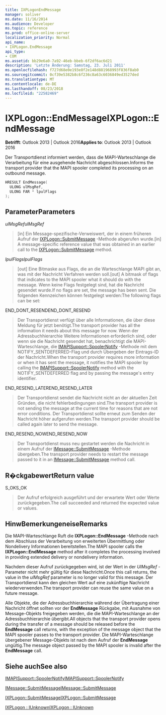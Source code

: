```yaml
---
title: IXPLogonEndMessage
manager: soliver
ms.date: 11/16/2014
ms.audience: Developer
ms.topic: reference
ms.prod: office-online-server
localization_priority: Normal
api_name:
- IXPLogon.EndMessage
api_type:
- COM
ms.assetid: bb29e6a0-7a92-46eb-bbeb-6f2df6ac6d21
description: 'Letzte Änderung: Samstag, 23. Juli 2011'
ms.openlocfilehash: f727d68e0e193e8f2e148d881968993f836f8ab0
ms.sourcegitcommit: 0cf39e5382b8c6f236c8a63c6036849ed3527ded
ms.translationtype: MT
ms.contentlocale: de-DE
ms.lasthandoff: 08/23/2018
ms.locfileid: "22582469"
---
```

# <a name="ixplogonendmessage"></a><span data-ttu-id="30c3c-103">IXPLogon::EndMessage</span><span class="sxs-lookup"><span data-stu-id="30c3c-103">IXPLogon::EndMessage</span></span>

  
  
<span data-ttu-id="30c3c-104">**Betrifft**: Outlook 2013 | Outlook 2016</span><span class="sxs-lookup"><span data-stu-id="30c3c-104">**Applies to**: Outlook 2013 | Outlook 2016</span></span> 
  
<span data-ttu-id="30c3c-105">Der Transportdienst informiert werden, dass die MAPI-Warteschlange die Verarbeitung für eine ausgehende Nachricht abgeschlossen.</span><span class="sxs-lookup"><span data-stu-id="30c3c-105">Informs the transport provider that the MAPI spooler completed its processing on an outbound message.</span></span>
  
```cpp
HRESULT EndMessage(
  ULONG ulMsgRef,
  ULONG FAR * lpulFlags
);
```

## <a name="parameters"></a><span data-ttu-id="30c3c-106">Parameter</span><span class="sxs-lookup"><span data-stu-id="30c3c-106">Parameters</span></span>

 <span data-ttu-id="30c3c-107">_ulMsgRef_</span><span class="sxs-lookup"><span data-stu-id="30c3c-107">_ulMsgRef_</span></span>
  
> <span data-ttu-id="30c3c-108">[in] Ein Message-spezifische-Verweiswert, der in einem früheren Aufruf der [IXPLogon::SubmitMessage](ixplogon-submitmessage.md) -Methode abgerufen wurde.</span><span class="sxs-lookup"><span data-stu-id="30c3c-108">[in] A message-specific reference value that was obtained in an earlier call to the [IXPLogon::SubmitMessage](ixplogon-submitmessage.md) method.</span></span> 
    
 <span data-ttu-id="30c3c-109">_lpulFlags_</span><span class="sxs-lookup"><span data-stu-id="30c3c-109">_lpulFlags_</span></span>
  
> <span data-ttu-id="30c3c-110">[out] Eine Bitmaske aus Flags, die an die Warteschlange MAPI gibt an, was mit der Nachricht Verfahren werden soll.</span><span class="sxs-lookup"><span data-stu-id="30c3c-110">[out] A bitmask of flags that indicates to the MAPI spooler what it should do with the message.</span></span> <span data-ttu-id="30c3c-111">Wenn keine Flags festgelegt sind, hat die Nachricht gesendet wurde.</span><span class="sxs-lookup"><span data-stu-id="30c3c-111">If no flags are set, the message has been sent.</span></span> <span data-ttu-id="30c3c-112">Die folgenden Kennzeichen können festgelegt werden:</span><span class="sxs-lookup"><span data-stu-id="30c3c-112">The following flags can be set:</span></span>
    
<span data-ttu-id="30c3c-113">END_DONT_RESEND</span><span class="sxs-lookup"><span data-stu-id="30c3c-113">END_DONT_RESEND</span></span> 
  
> <span data-ttu-id="30c3c-114">Der Transportdienst verfügt über alle Informationen, die über diese Meldung für jetzt benötigt.</span><span class="sxs-lookup"><span data-stu-id="30c3c-114">The transport provider has all the information it needs about this message for now.</span></span> <span data-ttu-id="30c3c-115">Wenn der Adressbuchhierarchie Weitere Informationen erforderlich sind, oder wenn sie die Nachricht gesendet hat, benachrichtigt die MAPI-Warteschlange, die [IMAPISupport::SpoolerNotify](imapisupport-spoolernotify.md) -Methode mit dem NOTIFY_SENTDEFERRED-Flag und durch Übergeben der Eintrags-ID der Nachricht.</span><span class="sxs-lookup"><span data-stu-id="30c3c-115">When the transport provider requires more information or when it has sent the message, it notifies the MAPI spooler by calling the [IMAPISupport::SpoolerNotify](imapisupport-spoolernotify.md) method with the NOTIFY_SENTDEFERRED flag and by passing the message's entry identifier.</span></span> 
    
<span data-ttu-id="30c3c-116">END_RESEND_LATER</span><span class="sxs-lookup"><span data-stu-id="30c3c-116">END_RESEND_LATER</span></span> 
  
> <span data-ttu-id="30c3c-117">Der Transportdienst sendet die Nachricht nicht an der aktuellen Zeit Gründen, die nicht fehlerbedingungen sind.</span><span class="sxs-lookup"><span data-stu-id="30c3c-117">The transport provider is not sending the message at the current time for reasons that are not error conditions.</span></span> <span data-ttu-id="30c3c-118">Der Transportdienst sollte erneut zum Senden der Nachricht höher aufgerufen werden.</span><span class="sxs-lookup"><span data-stu-id="30c3c-118">The transport provider should be called again later to send the message.</span></span>
    
<span data-ttu-id="30c3c-119">END_RESEND_NOW</span><span class="sxs-lookup"><span data-stu-id="30c3c-119">END_RESEND_NOW</span></span> 
  
> <span data-ttu-id="30c3c-120">Der Transportdienst muss neu gestartet werden die Nachricht in einem Aufruf der [IMessage::SubmitMessage](imessage-submitmessage.md) -Methode übergeben.</span><span class="sxs-lookup"><span data-stu-id="30c3c-120">The transport provider needs to restart the message passed to it in an [IMessage::SubmitMessage](imessage-submitmessage.md) method call.</span></span> 
    
## <a name="return-value"></a><span data-ttu-id="30c3c-121">R�ckgabewert</span><span class="sxs-lookup"><span data-stu-id="30c3c-121">Return value</span></span>

<span data-ttu-id="30c3c-122">S_OK</span><span class="sxs-lookup"><span data-stu-id="30c3c-122">S_OK</span></span> 
  
> <span data-ttu-id="30c3c-123">Der Aufruf erfolgreich ausgeführt und der erwartete Wert oder Werte zurückgegeben.</span><span class="sxs-lookup"><span data-stu-id="30c3c-123">The call succeeded and returned the expected value or values.</span></span>
    
## <a name="remarks"></a><span data-ttu-id="30c3c-124">HinwBemerkungeneise</span><span class="sxs-lookup"><span data-stu-id="30c3c-124">Remarks</span></span>

<span data-ttu-id="30c3c-125">Die MAPI-Warteschlange Ruft die **IXPLogon::EndMessage** -Methode nach dem Abschluss der Verarbeitung von erweiterten Übermittlung oder Nondelivery Informationen bereitstellen.</span><span class="sxs-lookup"><span data-stu-id="30c3c-125">The MAPI spooler calls the **IXPLogon::EndMessage** method after it completes the processing involved in providing extended delivery or nondelivery information.</span></span> 
  
<span data-ttu-id="30c3c-126">Nachdem dieser Aufruf zurückgegeben wird, ist der Wert in der _UlMsgRef_ -Parameter nicht mehr gültig für diese Nachricht.</span><span class="sxs-lookup"><span data-stu-id="30c3c-126">Once this call returns, the value in the  _ulMsgRef_ parameter is no longer valid for this message.</span></span> <span data-ttu-id="30c3c-127">Der Transportdienst kann den gleichen Wert auf eine zukünftige Nachricht wiederverwenden.</span><span class="sxs-lookup"><span data-stu-id="30c3c-127">The transport provider can reuse the same value on a future message.</span></span> 
  
<span data-ttu-id="30c3c-128">Alle Objekte, die der Adressbuchhierarchie während der Übertragung einer Nachricht öffnet sollten vor der **EndMessage** Rückgabe, mit Ausnahme von Message-Objekts freigegeben werden, die die MAPI-Warteschlange an der Adressbuchhierarchie übergibt.</span><span class="sxs-lookup"><span data-stu-id="30c3c-128">All objects that the transport provider opens during the transfer of a message should be released before the **EndMessage** call returns, with the exception of the message object that the MAPI spooler passes to the transport provider.</span></span> <span data-ttu-id="30c3c-129">Die MAPI-Warteschlange übergebener Message-Objekts ist nach dem Aufruf der **EndMessage** ungültig.</span><span class="sxs-lookup"><span data-stu-id="30c3c-129">The message object passed by the MAPI spooler is invalid after the **EndMessage** call.</span></span> 
  
## <a name="see-also"></a><span data-ttu-id="30c3c-130">Siehe auch</span><span class="sxs-lookup"><span data-stu-id="30c3c-130">See also</span></span>



[<span data-ttu-id="30c3c-131">IMAPISupport::SpoolerNotify</span><span class="sxs-lookup"><span data-stu-id="30c3c-131">IMAPISupport::SpoolerNotify</span></span>](imapisupport-spoolernotify.md)
  
[<span data-ttu-id="30c3c-132">IMessage::SubmitMessage</span><span class="sxs-lookup"><span data-stu-id="30c3c-132">IMessage::SubmitMessage</span></span>](imessage-submitmessage.md)
  
[<span data-ttu-id="30c3c-133">IXPLogon::SubmitMessage</span><span class="sxs-lookup"><span data-stu-id="30c3c-133">IXPLogon::SubmitMessage</span></span>](ixplogon-submitmessage.md)
  
[<span data-ttu-id="30c3c-134">IXPLogon : IUnknown</span><span class="sxs-lookup"><span data-stu-id="30c3c-134">IXPLogon : IUnknown</span></span>](ixplogoniunknown.md)

